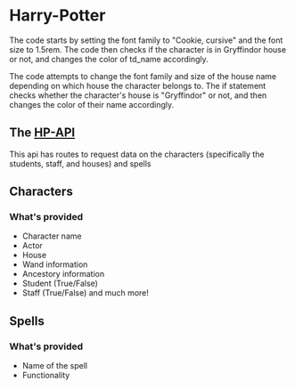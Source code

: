 # Harry-Potter

The code starts by setting the font family to "Cookie, cursive" and the font size to 1.5rem. The code then checks if the character is in Gryffindor house or not, and changes the color of td_name accordingly.

The code attempts to change the font family and size of the house name depending on which house the character belongs to. The if statement checks whether the character's house is "Gryffindor" or not, and then changes the color of their name accordingly.

## The [HP-API](https://hp-api.onrender.com/)

This api has routes to request data on the characters (specifically the students, staff, and houses) and spells

## Characters
### What's provided
- Character name
- Actor
- House
- Wand information
- Ancestory information
- Student (True/False)
- Staff (True/False)
and much more!

## Spells
### What's provided
- Name of the spell
- Functionality
